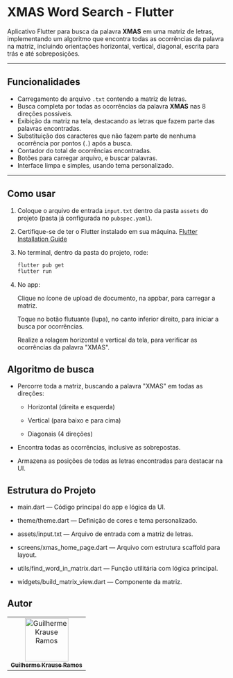 # XMAS Word Search - Flutter

Aplicativo Flutter para busca da palavra **XMAS** em uma matriz de letras, implementando um algoritmo que encontra todas as ocorrências da palavra na matriz, incluindo orientações horizontal, vertical, diagonal, escrita para trás e até sobreposições.

---

## Funcionalidades

- Carregamento de arquivo `.txt` contendo a matriz de letras.
- Busca completa por todas as ocorrências da palavra **XMAS** nas 8 direções possíveis.
- Exibição da matriz na tela, destacando as letras que fazem parte das palavras encontradas.
- Substituição dos caracteres que não fazem parte de nenhuma ocorrência por pontos (`.`) após a busca.
- Contador do total de ocorrências encontradas.
- Botões para carregar arquivo, e buscar palavras.
- Interface limpa e simples, usando tema personalizado.

---

## Como usar

1. Coloque o arquivo de entrada `input.txt` dentro da pasta `assets` do projeto (pasta já configurada no `pubspec.yaml`).

2. Certifique-se de ter o Flutter instalado em sua máquina. [Flutter Installation Guide](https://flutter.dev/docs/get-started/install)

3. No terminal, dentro da pasta do projeto, rode:

   ```bash
   flutter pub get
   flutter run
   ```

4. No app:

    Clique no ícone de upload de documento, na appbar, para carregar a matriz.

    Toque no botão flutuante (lupa), no canto inferior direito, para iniciar a busca por ocorrências.

    Realize a rolagem horizontal e vertical da tela, para verificar as ocorrências da palavra "XMAS".

## Algoritmo de busca

- Percorre toda a matriz, buscando a palavra "XMAS" em todas as direções:

    - Horizontal (direita e esquerda)

    - Vertical (para baixo e para cima)

    - Diagonais (4 direções)

- Encontra todas as ocorrências, inclusive as sobrepostas.

- Armazena as posições de todas as letras encontradas para destacar na UI.

## Estrutura do Projeto

- main.dart — Código principal do app e lógica da UI.

- theme/theme.dart — Definição de cores e tema personalizado.

- assets/input.txt — Arquivo de entrada com a matriz de letras.

- screens/xmas_home_page.dart — Arquivo com estrutura scaffold para layout.
- utils/find_word_in_matrix.dart — Função utilitária com lógica principal.

- widgets/build_matrix_view.dart — Componente da matriz.

## Autor

<table>
  <tr>
    <td align="center">
      <a href="https://github.com/GuiKrause">
        <img src="https://avatars.githubusercontent.com/u/134097567?v=4" width="100px;" alt="Guilherme Krause Ramos"/>
        <br/>
        <sub><b>Guilherme Krause Ramos</b></sub>
      </a>
    </td>
  </tr>
</table>